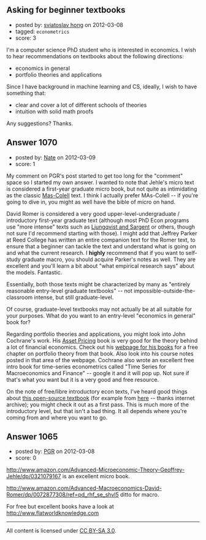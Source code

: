 ## Asking for beginner textbooks

- posted by: [sviatoslav hong](https://stackexchange.com/users/-1/762-sviatoslav-hong) on 2012-03-08
- tagged: `econometrics`
- score: 3

I'm a computer science PhD student who is interested in economics. I wish to hear recommendations on textbooks about the following directions:

 - economics in general
 - portfolio theories and applications

Since I have background in machine learning and CS, ideally, I wish to have something that:

 - clear and cover a lot of different schools of theories
 - intuition with solid math proofs

Any suggestions? Thanks.


## Answer 1070

- posted by: [Nate](https://stackexchange.com/users/-1/119-nate) on 2012-03-09
- score: 1

<p>My comment on PGR's post started to get too long for the "comment" space so I started my own answer. I wanted to note that Jehle's micro text is considered a first-year graduate micro book, but not quite as intimidating as the classic <a href="http://rads.stackoverflow.com/amzn/click/0195073401" rel="nofollow">Mas-Colell</a> text. I think I actually prefer MAs-Colell -- if you're going to dive in, you might as well have the bible of micro on hand. </p>

<p>David Romer is considered a very good upper-level-undergraduate / introductory first-year graduate text (although most PhD Econ programs use "more intense" texts such as <a href="http://rads.stackoverflow.com/amzn/click/0262194511" rel="nofollow">Ljungqvist and Sargent</a> or others, though not sure I'd recommend starting with those). I might add that Jeffrey Parker at Reed College has written an entire companion text for the Romer text, to ensure that a beginner can tackle the text and understand what is going on and what the current research. I <strong>highly</strong> recommend that if you want to self-study graduate macro, you should acquire Parker's notes as well. They are excellent and you'll learn a bit about "what empirical research says" about the models. Fantastic. </p>

<p>Essentially, both those texts might be characterized by many as "entirely reasonable entry-level graduate textbooks" -- not impossible-outside-the-classroom intense, but still graduate-level. </p>

<p>Of course, graduate-level textbooks may not actually be at all suitable for your purposes. What do you want to an entry-level "economics in general" book for? </p>

<p>Regarding portfolio theories and applications, you might look into John Cochrane's work. His <a href="http://rads.stackoverflow.com/amzn/click/0691121370" rel="nofollow">Asset Pricing</a> book is very good for the theory behind a lot of financial economics. Check out his <a href="http://faculty.chicagobooth.edu/john.cochrane/research/index.htm#books" rel="nofollow">webpage for his books</a> for a free chapter on portfolio theory from that book. Also look into his course notes posted in that area of the webpage.  Cochrane also wrote an excellent free intro book for time-series econometrics called "Time Series for Macroeconomics and Finance" -- google it and it will pop up. Not sure if that's what you want but it is a very good and free resource. </p>

<p>On the note of free/libre introductory econ texts, I've heard good things about <a href="http://www.introecon.com/" rel="nofollow">this open-source textbook</a> (for example from <a href="http://web.archive.org/web/20080823215942/http://www.latimes.com/news/printedition/front/la-me-textbook18-2008aug18,0,1852522,full.story" rel="nofollow">here</a> -- thanks internet archive); you might check it out as a first pass. This is much more of the introductory level, but that isn't a bad thing. It all depends where you're coming from and where you want to go.</p>



## Answer 1065

- posted by: [PGR](https://stackexchange.com/users/-1/632-pgr) on 2012-03-08
- score: 0

http://www.amazon.com/Advanced-Microeconomic-Theory-Geoffrey-Jehle/dp/0321079167 is an excellent micro book.

http://www.amazon.com/Advanced-Macroeconomics-David-Romer/dp/0072877308/ref=pd_rhf_se_shvl5 ditto for macro.

For free but excellent books have a look at http://www.flatworldknowledge.com





---

All content is licensed under [CC BY-SA 3.0](https://creativecommons.org/licenses/by-sa/3.0/).
